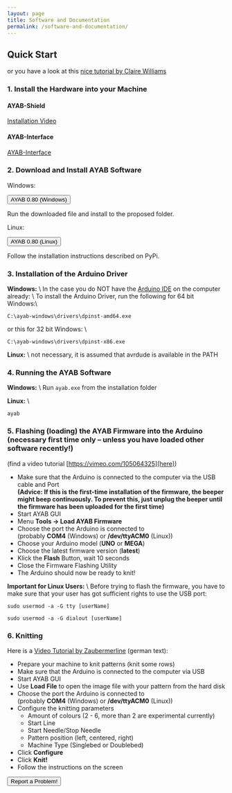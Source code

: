 ```yaml
---
layout: page
title: Software and Documentation
permalink: /software-and-documentation/
---
```


## Quick Start

or you have a look at this [nice tutorial by Claire Williams](http://xxxclairewilliamsxxx.wordpress.com/hack-ta-machine-a-tricoter/hack-your-knitting-machine-tutorial/)

### 1. Install the Hardware into your Machine

#### AYAB-Shield

[Installation Video](https://vimeo.com/99870358)

#### AYAB-Interface

[AYAB-Interface](/ayab-interface/) 

### 2. Download and Install AYAB Software
Windows:
<p><a href="http://andz.net/ayab/res/ayab-0.80-windows.exe" target="_blank"><button type="button" class="btn btn-lg btn-primary">AYAB 0.80 (Windows)</button></a></p>

Run the downloaded file and install to the proposed folder.

Linux:

<p><a href="https://pypi.python.org/pypi/ayab/0.80" target="_blank"><button type="button" class="btn btn-lg btn-primary">AYAB 0.80 (Linux)</button></a></p>

Follow the installation instructions described on PyPi.

### 3. Installation of the Arduino Driver
**Windows:** \\
In the case you do NOT have the [Arduino IDE](http://www.arduino.cc) on the computer already: \\
To install the Arduino Driver, run the following for 64 bit Windows:\\
```
C:\ayab-windows\drivers\dpinst-amd64.exe
```

or this for 32 bit Windows: \\
```
C:\ayab-windows\drivers\dpinst-x86.exe
```

**Linux:** \\
not necessary, it is assumed that avrdude is available in the PATH

### 4. Running the AYAB Software
**Windows:** \\
Run `ayab.exe` from the installation folder

**Linux:** \\
```
ayab
```

### 5. Flashing (loading) the AYAB Firmware into the Arduino (necessary first time only – unless you have loaded other software recently!)

(find a video tutorial [https://vimeo.com/105064325](here))

* Make sure that the Arduino is connected to the computer via the USB cable and Port <br>
**(Advice: If this is the first-time installation of the firmware, the beeper might beep continuously. To prevent this, just unplug the beeper until the firmware has been uploaded for the first time)**
* Start AYAB GUI
* Menu **Tools -> Load AYAB Firmware**
* Choose the port the Arduino is connected to <br> 
  (probably **COM4** (Windows) or **/dev/ttyACM0** (Linux))
* Choose your Arduino model (**UNO** or **MEGA**)
* Choose the latest firmware version (**latest**)
* Klick the **Flash** Button, wait 10 seconds
* Close the Firmware Flashing Utility
* The Arduino should now be ready to knit!

**Important for Linux Users:** \\
Before trying to flash the firmware, you have to make sure that your user has got sufficient rights to use the USB port:
```
sudo usermod -a -G tty [userName]
```

```
sudo usermod -a -G dialout [userName]
```


### 6. Knitting

Here is a [Video Tutorial by Zaubermerline](https://youtu.be/TTIm8ezC0HY) (german text):

* Prepare your machine to knit patterns (knit some rows)
* Make sure that the Arduino is connected to the computer via USB
* Start AYAB GUI
* Use **Load File** to open the image file with your pattern from the hard disk
* Choose the port the Arduino is connected to <br>
  (probably **COM4** (Windows) or **/dev/ttyACM0** (Linux))
* Configure the knitting parameters
  * Amount of colours (2 - 6, more than 2 are experimental currently)
  * Start Line
  * Start Needle/Stop Needle
  * Pattern position (left, centered, right)
  * Machine Type (Singlebed or Doublebed)
* Click **Configure**
* Click **Knit!**
* Follow the instructions on the screen

  
<p><a href="http://issues.ayab-knitting.com"><button type="button" class="btn btn-lg btn-primary">Report a Problem!</button></a></p>
